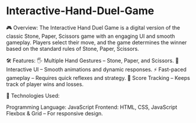 # Interactive-Hand-Duel-Game

🎮 Overview:
The Interactive Hand Duel Game is a digital version of the classic Stone, Paper, Scissors game with an engaging UI and smooth gameplay. Players select their move, and the game determines the winner based on the standard rules of Stone, Paper, Scissors.

🛠 Features:
🖐️ Multiple Hand Gestures – Stone, Paper, and Scissors.
🎨 Interactive UI – Smooth animations and dynamic responses.
⚡ Fast-paced gameplay – Requires quick reflexes and strategy.
💾 Score Tracking – Keeps track of player wins and losses.

🚀 Technologies Used:

Programming Language: JavaScript 
Frontend: HTML, CSS, JavaScript 
Flexbox & Grid – For responsive design.
